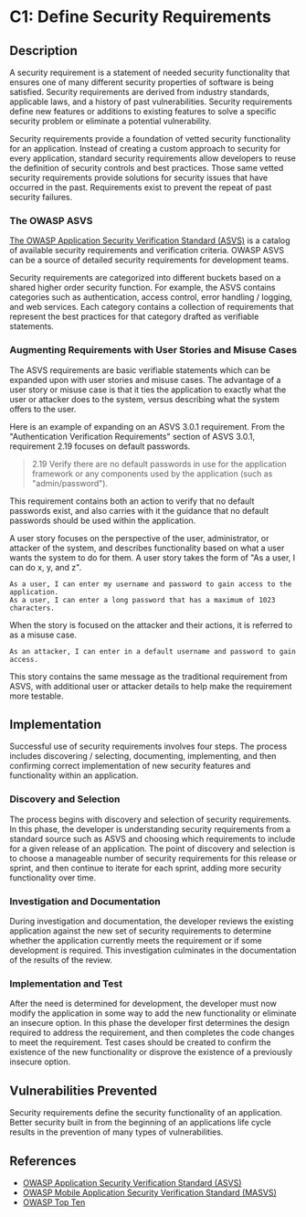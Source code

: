 # C1: Define Security Requirements

## Description

A security requirement is a statement of needed security functionality that ensures one of many different security properties of software is being satisfied. Security requirements are derived from industry standards, applicable laws, and a history of past vulnerabilities. Security requirements define new features or additions to existing features to solve a specific security problem or eliminate a potential vulnerability.

Security requirements provide a foundation of vetted security functionality for an application. Instead of creating a custom approach to security for every application, standard security requirements allow developers to reuse the definition of security controls and best practices. Those same vetted security requirements provide solutions for security issues that have occurred in the past. Requirements exist to prevent the repeat of past security failures.

### The OWASP ASVS
[The OWASP Application Security Verification Standard (ASVS)](https://www.owasp.org/index.php/Category:OWASP_Application_Security_Verification_Standard_Project) is a catalog of available security requirements and verification criteria. OWASP ASVS  can be a source of detailed security requirements for development teams.

Security requirements are categorized into different buckets based on a shared higher order security function. For example, the ASVS contains categories such as authentication, access control, error handling / logging, and web services. Each category contains a collection of requirements that represent the best practices for that category drafted as verifiable statements.

### Augmenting Requirements with User Stories and Misuse Cases

The ASVS requirements are basic verifiable statements which can be expanded upon with user stories and misuse cases. The advantage of a user story or misuse case is that it ties the application to exactly what the user or attacker does to the system, versus describing what the system offers to the user. 

Here is an example of expanding on an ASVS 3.0.1 requirement. From the "Authentication Verification Requirements" section of ASVS 3.0.1, requirement 2.19 focuses on default passwords.

> 2.19 Verify there are no default passwords in use for the application framework or any components used by the application (such as "admin/password").

This requirement contains both an action to verify that no default passwords exist, and also carries with it the guidance that no default passwords should be used within the application.

A user story focuses on the perspective of the user, administrator, or attacker of the system, and describes functionality based on what a user wants the system to do for them. A user story takes the form of "As a user, I can do x, y, and z".

    As a user, I can enter my username and password to gain access to the application.
    As a user, I can enter a long password that has a maximum of 1023 characters.

When the story is focused on the attacker and their actions, it is referred to as a misuse case.

    As an attacker, I can enter in a default username and password to gain access.
    

This story contains the same message as the traditional requirement from ASVS, with additional user or attacker details to help make the requirement more testable.

## Implementation
Successful use of security requirements involves four steps. The process includes discovering / selecting, documenting, implementing, and then confirming correct implementation of new security features and functionality within an application. 

### Discovery and Selection
The process begins with discovery and selection of security requirements. In this phase, the developer is understanding security requirements from a standard source such as ASVS and choosing which requirements to include for a given release of an application. The point of discovery and selection is to choose a manageable number of security requirements for this release or sprint, and then continue to iterate for each sprint, adding more security functionality over time.

### Investigation and Documentation
During investigation and documentation, the developer reviews the existing application against the new set of security requirements to determine whether the application currently meets the requirement or if some development is required. This investigation culminates in the documentation of the results of the review.

### Implementation and Test
After the need is determined for development, the developer must now modify the application in some way to add the new functionality or eliminate an insecure option. In this phase the developer first determines the design required to address the requirement, and then completes the code changes to meet the requirement. Test cases should be created to confirm the existence of the new functionality or disprove the existence of a previously insecure option.

## Vulnerabilities Prevented
Security requirements define the security functionality of an application. Better security built in from the beginning of an applications life cycle results in the prevention of many types of vulnerabilities. 

## References
* [OWASP Application Security Verification Standard (ASVS)](https://www.owasp.org/index.php/Category:OWASP_Application_Security_Verification_Standard_Project)
* [OWASP Mobile Application Security Verification Standard (MASVS)](https://github.com/OWASP/owasp-masvs)
* [OWASP Top Ten](https://www.owasp.org/index.php/Category:OWASP_Top_Ten_Project)
